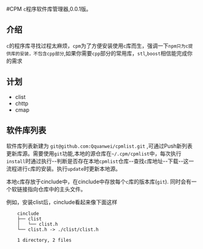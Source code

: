 #CPM
`c`程序软件库管理器,0.0.1版。

## 介绍
`c`的程序库寻找过程太麻烦，`cpm`为了方便安装使用`c`库而生，强调一下`npm只为c提供库的安装，不包含cpp部分`,如果你需要`cpp`部分的常用库，`stl`,`boost`相信能完成你的需求

## 计划

* clist
* chttp
* cmap

## 软件库列表
软件库列表新建为 `git@github.com:Qquanwei/cpmlist.git` ,可通过Push新列表更新库源。需要使用`git`功能,本地的源仓库在`~/.cpm/cpmlist`中，每次执行`install`时通过执行--判断是否存在本地`cpmlist`仓库--查找`c`库地址--下载--这一流程进行`c`库的安装。执行`update`时更新本地源。

本地`c`库存放于cinclude中，在cinclude中存放每个`c`库的版本库(`git`). 同时会有一个软链接指向仓库中的主头文件。

例如，安装clist后，cinclude看起来像下面这样
```
    cinclude
    ├── clist
    │   └── clist.h
    └── clist.h -> ./clist/clist.h

    1 directory, 2 files
```


